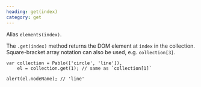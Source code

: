 ```yaml
--- 
heading: get(index)
category: get
---
```


Alias `elements(index)`.

The `.get(index)` method returns the DOM element at `index` in the collection. Square-bracket array notation can also be used, e.g. `collection[3]`.

    var collection = Pablo(['circle', 'line']),
        el = collection.get(1); // same as `collection[1]`
    
    alert(el.nodeName); // 'line'
